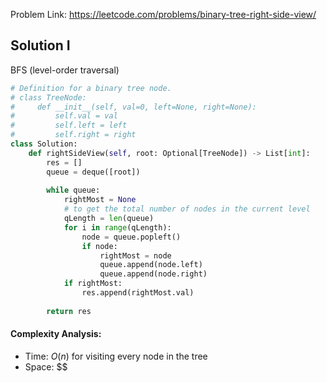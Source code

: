 Problem Link: https://leetcode.com/problems/binary-tree-right-side-view/

## Solution I
BFS (level-order traversal)

```python
# Definition for a binary tree node.
# class TreeNode:
#     def __init__(self, val=0, left=None, right=None):
#         self.val = val
#         self.left = left
#         self.right = right
class Solution:
    def rightSideView(self, root: Optional[TreeNode]) -> List[int]:
        res = []
        queue = deque([root])
        
        while queue:
            rightMost = None
            # to get the total number of nodes in the current level
            qLength = len(queue)
            for i in range(qLength):
                node = queue.popleft()
                if node:
                    rightMost = node
                    queue.append(node.left)
                    queue.append(node.right)
            if rightMost:
                res.append(rightMost.val)
                
        return res
```

#### Complexity Analysis:
- Time: $O(n)$ for visiting every node in the tree
- Space: $$